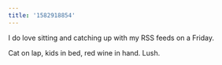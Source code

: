 ```yaml
---
title: '1582918854'
---
```

I do love sitting and catching up with my RSS feeds on a Friday.

Cat on lap, kids in bed, red wine in hand. Lush. 